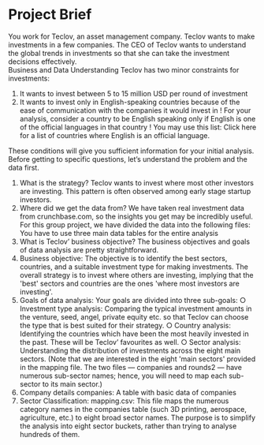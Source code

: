 # Project Brief 
You work for Teclov, an asset management company. Teclov wants to make 
investments in a few companies. The CEO of Teclov wants to understand the global 
trends in investments so that she can take the investment decisions effectively.   
Business and Data Understanding 
Teclov has two minor constraints for investments: 
1. It wants to invest between 5 to 15 million USD per round of investment 
2. It wants to invest only in English-speaking countries because of the ease of communication with the companies it would invest in 
! For your analysis, consider a country to be English speaking only if English is one of the official languages in that country 
! You may use this list: Click here for a list of countries where English is an official language. 
  
These conditions will give you sufficient information for your initial analysis. Before getting to specific questions, let’s understand the problem and the data first. 
  
1. What is the strategy? Teclov wants to invest where most other investors are investing. This pattern is 
often observed among early stage startup investors.   
2. Where did we get the data from?  We have taken real investment data from crunchbase.com, so the insights you get may be incredibly useful. For this group project, we have divided the data into the 
following files:   
You have to use three main data tables for the entire analysis 
  3. What is Teclov’ business objective? 
The business objectives and goals of data analysis are pretty straightforward. 
1. Business objective: The objective is to identify the best sectors, countries, and a suitable investment type for making investments. The overall strategy is 
to invest where others are investing, implying that the 'best' sectors and countries are the ones 'where most investors are investing'. 
2. Goals of data analysis: Your goals are divided into three sub-goals: 
○ Investment type analysis: Comparing the typical investment amounts in the venture, seed, angel, private equity etc. so that Teclov can 
choose the type that is best suited for their strategy. 
○ Country analysis: Identifying the countries which have been the most heavily invested in the past. These will be Teclov’ favourites as well. 
○ Sector analysis: Understanding the distribution of investments across the eight main sectors. (Note that we are interested in the eight 'main 
sectors' provided in the mapping file. The two files — companies and 
rounds2 — have numerous sub-sector names; hence, you will need to 
map each sub-sector to its main sector.) 
1. Company details companies: A table with basic data of companies 
3. Sector Classification: mapping.csv: This file maps the numerous category names in the companies table (such 3D printing, aerospace, agriculture, etc.) to eight broad sector names. The 
purpose is to simplify the analysis into eight sector buckets, rather than trying to 
analyse hundreds of them. 
